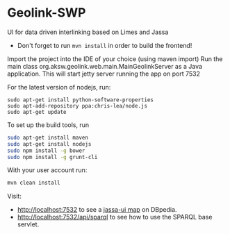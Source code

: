 Geolink-SWP
===========

UI for data driven interlinking based on Limes and Jassa

* Don't forget to run `mvn install` in order to build the frontend!

Import the project into the IDE of your choice (using maven import)
Run the main class org.aksw.geolink.web.main.MainGeolinkServer as a Java application.
This will start jetty server running the app on port 7532


For the latest version of nodejs, run:
```
sudo apt-get install python-software-properties
sudo apt-add-repository ppa:chris-lea/node.js
sudo apt-get update
```

To set up the build tools, run
```bash
sudo apt-get install maven
sudo apt-get install nodejs
sudo npm install -g bower
sudo npm install -g grunt-cli
```

With your user account run:

```bash
mvn clean install
```


Visit:

* [http://localhost:7532](http://localhost:7532) to see a [jassa-ui map](https://github.com/GeoKnow/Jassa-UI-Angular) on DBpedia.
* [http://localhost:7532/api/sparql](http://localhost:7532/api/sparql) to see how to use the SPARQL base servlet.



